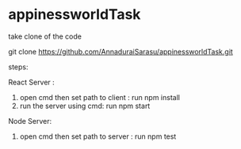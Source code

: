 # appinessworldTask

take clone of the code

git clone https://github.com/AnnaduraiSarasu/appinessworldTask.git

steps:

React Server :

1. open cmd then set path to client : run npm install
2. run the server using cmd:  run npm start

Node Server:

1. open cmd then set path to server : run npm test

